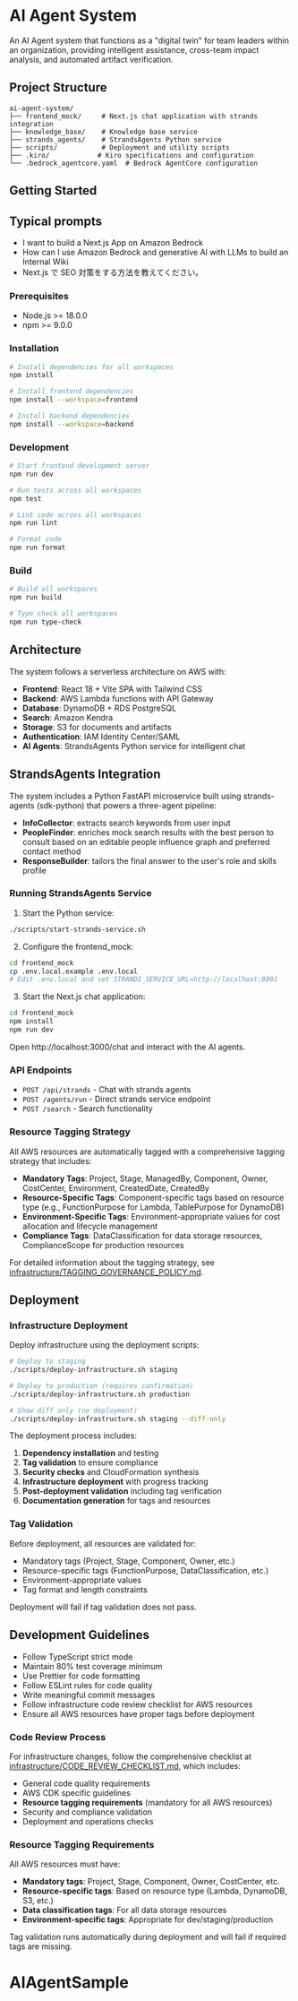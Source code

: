 # AI Agent System

An AI Agent system that functions as a "digital twin" for team leaders within an organization, providing intelligent assistance, cross-team impact analysis, and automated artifact verification.

## Project Structure

```
ai-agent-system/
├── frontend_mock/     # Next.js chat application with strands integration
├── knowledge_base/    # Knowledge base service
├── strands_agents/    # StrandsAgents Python service
├── scripts/           # Deployment and utility scripts
├── .kiro/            # Kiro specifications and configuration
└── .bedrock_agentcore.yaml  # Bedrock AgentCore configuration
```

## Getting Started

## Typical prompts

- I want to build a Next.js App on Amazon Bedrock
- How can I use Amazon Bedrock and generative AI with LLMs to build an Internal Wiki
- Next.js で SEO 対策をする方法を教えてください。

### Prerequisites

- Node.js >= 18.0.0
- npm >= 9.0.0

### Installation

```bash
# Install dependencies for all workspaces
npm install

# Install frontend dependencies
npm install --workspace=frontend

# Install backend dependencies
npm install --workspace=backend
```

### Development

```bash
# Start frontend development server
npm run dev

# Run tests across all workspaces
npm test

# Lint code across all workspaces
npm run lint

# Format code
npm run format
```

### Build

```bash
# Build all workspaces
npm run build

# Type check all workspaces
npm run type-check
```

## Architecture

The system follows a serverless architecture on AWS with:

- **Frontend**: React 18 + Vite SPA with Tailwind CSS
- **Backend**: AWS Lambda functions with API Gateway
- **Database**: DynamoDB + RDS PostgreSQL
- **Search**: Amazon Kendra
- **Storage**: S3 for documents and artifacts
- **Authentication**: IAM Identity Center/SAML
- **AI Agents**: StrandsAgents Python service for intelligent chat

## StrandsAgents Integration

The system includes a Python FastAPI microservice built using strands-agents (sdk-python) that powers a three-agent pipeline:

- **InfoCollector**: extracts search keywords from user input
- **PeopleFinder**: enriches mock search results with the best person to consult based on an editable people influence graph and preferred contact method
- **ResponseBuilder**: tailors the final answer to the user's role and skills profile

### Running StrandsAgents Service

1. Start the Python service:

```bash
./scripts/start-strands-service.sh
```

2. Configure the frontend_mock:

```bash
cd frontend_mock
cp .env.local.example .env.local
# Edit .env.local and set STRANDS_SERVICE_URL=http://localhost:8001
```

3. Start the Next.js chat application:

```bash
cd frontend_mock
npm install
npm run dev
```

Open http://localhost:3000/chat and interact with the AI agents.

### API Endpoints

- `POST /api/strands` - Chat with strands agents
- `POST /agents/run` - Direct strands service endpoint
- `POST /search` - Search functionality

### Resource Tagging Strategy

All AWS resources are automatically tagged with a comprehensive tagging strategy that includes:

- **Mandatory Tags**: Project, Stage, ManagedBy, Component, Owner, CostCenter, Environment, CreatedDate, CreatedBy
- **Resource-Specific Tags**: Component-specific tags based on resource type (e.g., FunctionPurpose for Lambda, TablePurpose for DynamoDB)
- **Environment-Specific Tags**: Environment-appropriate values for cost allocation and lifecycle management
- **Compliance Tags**: DataClassification for data storage resources, ComplianceScope for production resources

For detailed information about the tagging strategy, see [infrastructure/TAGGING_GOVERNANCE_POLICY.md](infrastructure/TAGGING_GOVERNANCE_POLICY.md).

## Deployment

### Infrastructure Deployment

Deploy infrastructure using the deployment scripts:

```bash
# Deploy to staging
./scripts/deploy-infrastructure.sh staging

# Deploy to production (requires confirmation)
./scripts/deploy-infrastructure.sh production

# Show diff only (no deployment)
./scripts/deploy-infrastructure.sh staging --diff-only
```

The deployment process includes:

1. **Dependency installation** and testing
2. **Tag validation** to ensure compliance
3. **Security checks** and CloudFormation synthesis
4. **Infrastructure deployment** with progress tracking
5. **Post-deployment validation** including tag verification
6. **Documentation generation** for tags and resources

### Tag Validation

Before deployment, all resources are validated for:

- Mandatory tags (Project, Stage, Component, Owner, etc.)
- Resource-specific tags (FunctionPurpose, DataClassification, etc.)
- Environment-appropriate values
- Tag format and length constraints

Deployment will fail if tag validation does not pass.

## Development Guidelines

- Follow TypeScript strict mode
- Maintain 80% test coverage minimum
- Use Prettier for code formatting
- Follow ESLint rules for code quality
- Write meaningful commit messages
- Follow infrastructure code review checklist for AWS resources
- Ensure all AWS resources have proper tags before deployment

### Code Review Process

For infrastructure changes, follow the comprehensive checklist at [infrastructure/CODE_REVIEW_CHECKLIST.md](infrastructure/CODE_REVIEW_CHECKLIST.md), which includes:

- General code quality requirements
- AWS CDK specific guidelines
- **Resource tagging requirements** (mandatory for all AWS resources)
- Security and compliance validation
- Deployment and operations checks

### Resource Tagging Requirements

All AWS resources must have:

- **Mandatory tags**: Project, Stage, Component, Owner, CostCenter, etc.
- **Resource-specific tags**: Based on resource type (Lambda, DynamoDB, S3, etc.)
- **Data classification tags**: For all data storage resources
- **Environment-specific tags**: Appropriate for dev/staging/production

Tag validation runs automatically during deployment and will fail if required tags are missing.

# AIAgentSample
